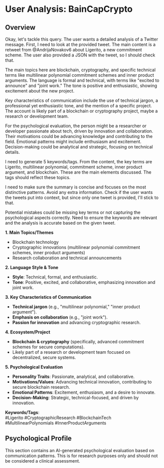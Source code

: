 # User Analysis: BainCapCrypto

## Overview

<think>
Okay, let's tackle this query. The user wants a detailed analysis of a Twitter message. First, I need to look at the provided tweet. The main content is a retweet from @AndrijaNovakov6 about Ligerito, a new commitment scheme. The user also provided a JSON with the tweet, so I should check that.

The main topics here are blockchain, cryptography, and specific technical terms like multilinear polynomial commitment schemes and inner product arguments. The language is formal and technical, with terms like "excited to announce" and "joint work." The tone is positive and enthusiastic, showing excitement about the new project.

Key characteristics of communication include the use of technical jargon, a professional yet enthusiastic tone, and the mention of a specific project. The account is likely part of a blockchain or cryptography project, maybe a research or development team. 

For the psychological evaluation, the person might be a researcher or developer passionate about tech, driven by innovation and collaboration. Their motivations could be advancing knowledge and contributing to the field. Emotional patterns might include enthusiasm and excitement. Decision-making could be analytical and strategic, focusing on technical details.

I need to generate 5 keywords/tags. From the content, the key terms are Ligerito, multilinear polynomial, commitment scheme, inner product argument, and blockchain. These are the main elements discussed. The tags should reflect these topics. 

I need to make sure the summary is concise and focuses on the most distinctive patterns. Avoid any extra information. Check if the user wants the tweets put into context, but since only one tweet is provided, I'll stick to that. 

Potential mistakes could be missing key terms or not capturing the psychological aspects correctly. Need to ensure the keywords are relevant and the analysis is accurate based on the given tweet.
</think>

**1. Main Topics/Themes**  
- Blockchain technology  
- Cryptographic innovations (multilinear polynomial commitment schemes, inner product arguments)  
- Research collaboration and technical announcements  

**2. Language Style & Tone**  
- **Style**: Technical, formal, and enthusiastic.  
- **Tone**: Positive, excited, and collaborative, emphasizing innovation and joint work.  

**3. Key Characteristics of Communication**  
- **Technical jargon** (e.g., "multilinear polynomial," "inner product argument").  
- **Emphasis on collaboration** (e.g., "joint work").  
- **Passion for innovation** and advancing cryptographic research.  

**4. Ecosystem/Project**  
- **Blockchain & cryptography** (specifically, advanced commitment schemes for secure computations).  
- Likely part of a research or development team focused on decentralized, secure systems.  

**5. Psychological Evaluation**  
- **Personality Traits**: Passionate, analytical, and collaborative.  
- **Motivations/Values**: Advancing technical innovation, contributing to secure blockchain research.  
- **Emotional Patterns**: Excitement, enthusiasm, and a desire to innovate.  
- **Decision-Making**: Strategic, technical-focused, and driven by innovation.  

**Keywords/Tags**:  
#Ligerito #CryptographicResearch #BlockchainTech #MultilinearPolynomials #InnerProductArguments

## Psychological Profile

This section contains an AI-generated psychological evaluation based on communication patterns. This is for research purposes only and should not be considered a clinical assessment.